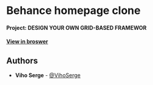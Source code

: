 # Behance homepage clone

#### Project: DESIGN YOUR OWN GRID-BASED FRAMEWOR

#### [View in broswer](https://raw.githack.com/VihoSerge/behance-homepage-clone/dev/index.html)

## Authors

* **Viho Serge** - [@VihoSerge](https://github.com/VihoSerge)
